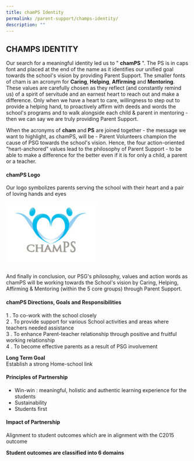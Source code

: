 ```yaml
---
title: chamPS Identity
permalink: /parent-support/champs-identity/
description: ""
---
```

## CHAMPS IDENTITY

Our search for a meaningful identity led us to " **chamPS** ". The PS is in caps font and placed at the end of the name as it identifies our unified goal towards the school's vision by providing Parent Support. The smaller fonts of cham is an acronym for **Caring**, **Helping**, **Affirming** and **Mentoring**. These values are carefully chosen as they reflect (and constantly remind us) of a spirit of servitude and an earnest heart to reach out and make a difference. Only when we have a heart to care, willingness to step out to provide a helping hand, to proactively affirm with deeds and words the school's programs and to walk alongside each child & parent in mentoring - then we can say we are truly providing Parent Support.

When the acronyms of **cham** and **PS** are joined together - the message we want to highlight, as chamPS, will be - Parent Volunteers champion the cause of PSG towards the school's vision. Hence, the four action-oriented "heart-anchored" values lead to the philosophy of Parent Support - to be able to make a difference for the better even if it is for only a child, a parent or a teacher.

#### chamPS Logo

Our logo symbolizes parents serving the school with their heart and a pair of loving hands and eyes

<img src="/images/champs_logo.jpg" style="width:49%" align=left>
<br clear="left"><br>

And finally in conclusion, our PSG's philosophy, values and action words as chamPS will be working towards the School's vision by Caring, Helping, Affirming & Mentoring (within the 5 core groups) through Parent Support.

#### chamPS Directions, Goals and Responsibilities

1 \.  To co-work with the school closely <br>
2 \.  To provide support for various School activities and areas where teachers needed assistance <br>
3 \.  To enhance Parent-teacher relationship through positive and fruitful working relationship <br>
4 \.  To become effective parents as a result of PSG involvement

**Long Term Goal**<br>
Establish a strong Home-school link

#### Principles of Partnership

*   Win-win : meaningful, holistic and authentic learning experience for the students
*   Sustainability
*   Students first

#### Impact of Partnership

Alignment to student outcomes which are in alignment with the C2015 outcome

**Student outcomes are classified into 6 domains**